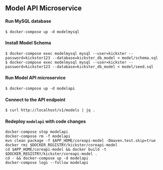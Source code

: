 ## Model API Microservice

#### Run MySQL database

```
$ docker-compose up -d modelmysql
```

#### Install Model Schema

```
$ docker-compose exec modelmysql mysql --user=kickster --password=kickster123 --database=kickster_db_model < model/schema.sql
$ docker-compose exec modelmysql mysql --user=kickster --password=kickster123 --database=kickster_db_model < model/seed.sql
```

#### Run Model API microservice

```
$ docker-compose up -d modelapi
```

#### Connect to the API endpoint

```
$ curl http://localhost/v1/models | jq .
```

#### Redeploy `modelapi` with code changes

```
docker-compose stop modelapi
docker-compose rm -f modelapi
mvn clean package -f $APP_HOME/coreapi-model -Dmaven.test.skip=true
docker rmi $DOCKER_REGISTRY/kickster/coreapi-model
cd $APP_HOME/coreapi-model && docker build -t $DOCKER_REGISTRY/kickster/coreapi-model .
cd - && docker-compose up -d modelapi
docker-compose logs --follow modelapi
```
